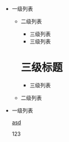 

- 一级列表

  - 二级列表

    - 三级列表
    - 三级列表

    # 三级标题

      - 三级列表

  - 二级列表

- 一级列表



  [asd](kkk)

  123
